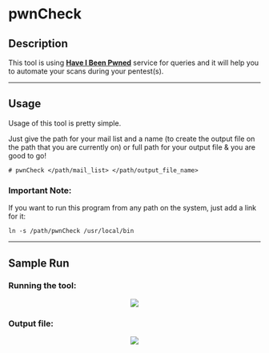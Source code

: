 # pwnCheck

## Description

This tool is using **[Have I Been Pwned](https://haveibeenpwned.com)** service for queries and it will help you to automate your scans during your pentest(s).

----------------------

## Usage

Usage of this tool is pretty simple. 

Just give the path for your mail list and a name (to create the output file on the path that you are currently on) or full path for your output file & you are good to go!

``` 
# pwnCheck </path/mail_list> </path/output_file_name>
``` 

### Important Note:

If you want to run this program from any path on the system, just add a link for it:

```
ln -s /path/pwnCheck /usr/local/bin
``` 
----------------------

## Sample Run

### Running the tool:

<p align="center"><img src="https://i.hizliresim.com/8ZlDoT.png"></p>

### Output file:

<p align="center"><img src="https://i.hizliresim.com/uCr2t6.png"></p>

